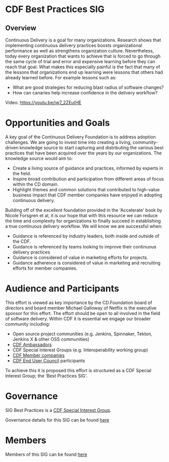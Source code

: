 # CDF Best Practices SIG

## Overview

Continuous Delivery is a goal for many organizations. Research shows that implementing continuous delivery practices boosts  organizational performance as well as strengthens organization culture. 
Nevertheless, today every organization that wants to achieve that is forced to go through the same cycle of trial and error and expensive learning before they can reach that goal. What makes this especially painful is the fact that many of the lessons that organizations end up learning were lessons that others had already learned before. For example lessons such as:
- What are good strategies for reducing blast radius of software changes?
- How can canaries help increase confidence in the delivery workflow?

Video: https://youtu.be/iw7_2ZEutHE

# Opportunities and Goals

A key goal of the Continuous Delivery Foundation is to address adoption challenges. We are going to invest time into creating a living, community-driven knowledge source to start capturing and distributing the various best practices that have been acquired over the years by our organizations. 
The knowledge source would aim to:
- Create a living source of guidance and practices, informed by experts in the field.
- Inspire broad contribution and participation from different areas of focus within the CD domain.
- Highlight themes and common solutions that contributed to high-value business impact that CDF member companies have enjoyed in adopting continuous delivery.

Building off of the excellent foundation provided in the 'Accelerate' book by Nicole Forsgren et al, it is our hope that with this resource we can reduce the time and complexity for organizations to finally succeed in establishing a true continuous delivery workflow.  We will know we are successful when:

- Guidance is referenced by industry leaders, both inside and outside of the CDF.
- Guidance is referenced by teams looking to improve their continuous delivery practices
- Guidance is considered of value in marketing efforts for projects.
- Guidance adherence is considered of value in marketing and recruiting efforts for member companies.

# Audience and Participants

This effort is viewed as key importance by the CD.Foundation board of directors and board member Michael Galloway of Netflix is the executive sponsor for this effort. 
The effort should be open to all involved in the field of software delivery. 
Within CDF it is essential we engage our broader community including:

- Open source project communities (e.g. Jenkins, Spinnaker, Tekton, Jenkins X & other OSS communities)
- [CDF Ambassadors](https://cd.foundation/ambassador-program-overview-application/community-ambassador-cohort20/)
- CDF Special Interest Groups (e.g. Interoperability working group)
- [CDF Member companies](https://cd.foundation/members/)
- [CDF End User Council](https://cd.foundation/end-user-council/) participants 

To achieve this it is proposed this effort is structured as a CDF Special Interest Group; the 'Best Practices SIG'. 

# Governance
SIG Best Practices is a [CDF Special Interest Group](https://github.com/cdfoundation/toc/tree/master/sigs).

Governance details for this SIG can be found [here](https://github.com/cdfoundation/sig-best-practices#governance)

# Members
Members of this SIG can be found [here](https://github.com/cdfoundation/sig-best-practices#members)

